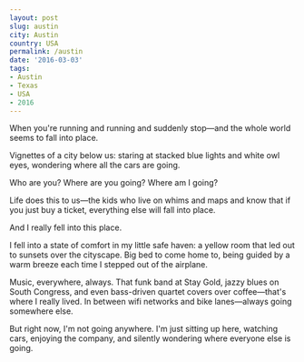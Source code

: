 ```yaml
---
layout: post
slug: austin
city: Austin
country: USA
permalink: /austin
date: '2016-03-03'
tags:
- Austin
- Texas
- USA
- 2016
---
```


When you're running and running and suddenly stop&mdash;and the whole world seems to fall into place.

Vignettes of a city below us: staring at stacked blue lights and white owl eyes, wondering where all the cars are going.

Who are you? Where are you going? Where am I going?

Life does this to us&mdash;the kids who live on whims and maps and know that if you just buy a ticket, everything else will fall into place.

And I really fell into this place.

I fell into a state of comfort in my little safe haven: a yellow room that led out to sunsets over the cityscape. Big bed to come home to, being guided by a warm breeze each time I stepped out of the airplane.

Music, everywhere, always. That funk band at Stay Gold, jazzy blues on South Congress, and even bass-driven quartet covers over coffee&mdash;that's where I really lived. In between wifi networks and bike lanes&mdash;always going somewhere else.

But right now, I'm not going anywhere. I'm just sitting up here, watching cars, enjoying the company, and silently wondering where everyone else is going.